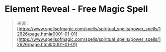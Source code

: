 <!--yml
category: 未分类
date: 2024-06-12 18:50:28
-->

# Element Reveal - Free Magic Spell

> 来源：[https://www.spellsofmagic.com/spells/spiritual_spells/power_spells/12626/page.html#0001-01-01](https://www.spellsofmagic.com/spells/spiritual_spells/power_spells/12626/page.html#0001-01-01)